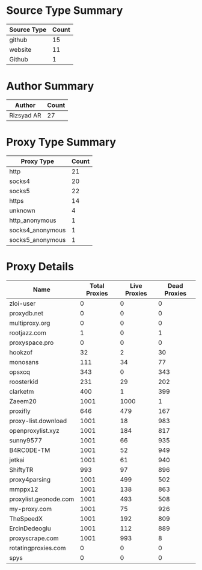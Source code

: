 # Source Type Summary

| Source Type | Count |
|-------------|-------|
| github | 15 |
| website | 11 |
| Github | 1 |


# Author Summary

| Author | Count |
|--------|-------|
| Rizsyad AR | 27 |


# Proxy Type Summary

| Proxy Type | Count |
|------------|-------|
| http | 21 |
| socks4 | 20 |
| socks5 | 22 |
| https | 14 |
| unknown | 4 |
| http_anonymous | 1 |
| socks4_anonymous | 1 |
| socks5_anonymous | 1 |


# Proxy Details

| Name | Total Proxies | Live Proxies | Dead Proxies |
|------|---------------|--------------|---------------|
| zloi-user | 0 | 0 | 0 |
| proxydb.net | 0 | 0 | 0 |
| multiproxy.org | 0 | 0 | 0 |
| rootjazz.com | 1 | 0 | 1 |
| proxyspace.pro | 0 | 0 | 0 |
| hookzof | 32 | 2 | 30 |
| monosans | 111 | 34 | 77 |
| opsxcq | 343 | 0 | 343 |
| roosterkid | 231 | 29 | 202 |
| clarketm | 400 | 1 | 399 |
| Zaeem20 | 1001 | 1000 | 1 |
| proxifly | 646 | 479 | 167 |
| proxy-list.download | 1001 | 18 | 983 |
| openproxylist.xyz | 1001 | 184 | 817 |
| sunny9577 | 1001 | 66 | 935 |
| B4RC0DE-TM | 1001 | 52 | 949 |
| jetkai | 1001 | 61 | 940 |
| ShiftyTR | 993 | 97 | 896 |
| proxy4parsing | 1001 | 499 | 502 |
| mmppx12 | 1001 | 138 | 863 |
| proxylist.geonode.com | 1001 | 493 | 508 |
| my-proxy.com | 1001 | 75 | 926 |
| TheSpeedX | 1001 | 192 | 809 |
| ErcinDedeoglu | 1001 | 112 | 889 |
| proxyscrape.com | 1001 | 993 | 8 |
| rotatingproxies.com | 0 | 0 | 0 |
| spys | 0 | 0 | 0 |
